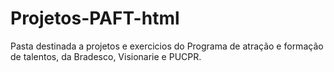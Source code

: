 # Projetos-PAFT-html
Pasta destinada a projetos e exercicios do Programa de atração e formação de talentos, da Bradesco, Visionarie e PUCPR.
